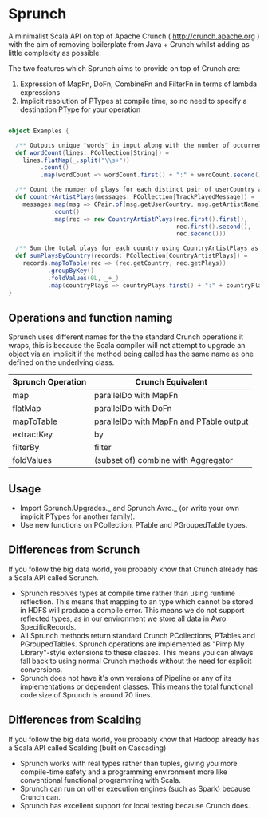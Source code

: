 Sprunch
=======

A minimalist Scala API on top of Apache Crunch ( http://crunch.apache.org ) with the aim of removing boilerplate from
Java + Crunch whilst adding as little complexity as possible.

The two features which Sprunch aims to provide on top of Crunch are:

1. Expression of MapFn, DoFn, CombineFn and FilterFn in terms of lambda expressions
2. Implicit resolution of PTypes at compile time, so no need to specify a destination PType for your operation

```scala

object Examples {

  /** Outputs unique "words" in input along with the number of occurrences in the form "word:count" */
  def wordCount(lines: PCollection[String]) =
    lines.flatMap(_.split("\\s+"))
         .count()
         .map(wordCount => wordCount.first() + ":" + wordCount.second())

  /** Count the number of plays for each distinct pair of userCountry and artistName */
  def countryArtistPlays(messages: PCollection[TrackPlayedMessage]) =
    messages.map(msg => CPair.of(msg.getUserCountry, msg.getArtistName))
            .count()
            .map(rec => new CountryArtistPlays(rec.first().first(),
                                               rec.first().second(),
                                               rec.second()))

  /** Sum the total plays for each country using CountryArtistPlays as a starting point */
  def sumPlaysByCountry(records: PCollection[CountryArtistPlays]) =
    records.mapToTable(rec => (rec.getCountry, rec.getPlays))
           .groupByKey()
           .foldValues(0L, _+_)
           .map(countryPlays => countryPlays.first() + ":" + countryPlays.second())
}

```

Operations and function naming
-----

Sprunch uses different names for the the standard Crunch operations it wraps, this is because the Scala compiler
will not attempt to upgrade an object via an implicit if the method being called has the same name as one defined on
the underlying class.

Sprunch Operation | Crunch Equivalent
------------------|------------------
map               | parallelDo with MapFn
flatMap           | parallelDo with DoFn
mapToTable        | parallelDo with MapFn and PTable output
extractKey        | by
filterBy          | filter
foldValues        | (subset of) combine with Aggregator

Usage
-----

* Import Sprunch.Upgrades._ and Sprunch.Avro._ (or write your own implicit PTypes for another family).
* Use new functions on PCollection, PTable and PGroupedTable types.

Differences from Scrunch
-----

If you follow the big data world, you probably know that Crunch already has a Scala API called Scrunch.

* Sprunch resolves types at compile time rather than using runtime reflection. This means that mapping to an type which
  cannot be stored in HDFS will produce a compile error. This means we do not support reflected types, as in our
  environment we store all data in Avro SpecificRecords.
* All Sprunch methods return standard Crunch PCollections, PTables and PGroupedTables. Sprunch operations are
  implemented as "Pimp My Library"-style extensions to these classes. This means you can always fall back to using
  normal Crunch methods without the need for explicit conversions.
* Sprunch does not have it's own versions of Pipeline or any of its implementations or dependent classes. This means the
  total functional code size of Sprunch is around 70 lines.


Differences from Scalding
-----

If you follow the big data world, you probably know that Hadoop already has a Scala API called Scalding (built on Cascading)

* Sprunch works with real types rather than tuples, giving you more compile-time safety and a programming environment
  more like conventional functional programming with Scala.
* Sprunch can run on other execution engines (such as Spark) because Crunch can.
* Sprunch has excellent support for local testing because Crunch does.
